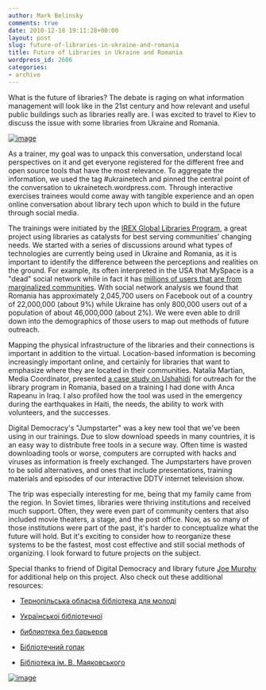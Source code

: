 ```yaml
---
author: Mark Belinsky
comments: true
date: 2010-12-18 19:11:28+00:00
layout: post
slug: future-of-libraries-in-ukraine-and-romania
title: Future of Libraries in Ukraine and Romania
wordpress_id: 2606
categories:
- archive
---
```


What is the future of libraries? The debate is raging on what information management will look like in the 21st century and how relevant and useful public buildings such as libraries really are. I was excited to travel to Kiev to discuss the issue with some libraries from Ukraine and Romania.


[![image](http://farm6.static.flickr.com/5084/5277477302_b9c5a20def.jpg)](http://www.flickr.com/photos/digitaldemocracy/5277477302/)


As a trainer, my goal was to unpack this conversation, understand local perspectives on it and get everyone registered for the different free and open source tools that have the most relevance. To aggregate the information, we used the tag #ukrainetech and pinned the central point of the conversation to ukrainetech.wordpress.com. Through interactive exercises trainees would come away with tangible experience and an open online conversation about library tech upon which to build in the future through social media.

The trainings were initiated by the [IREX Global Libraries Program](http://irexgl.wordpress.com/), a great project using libraries as catalysts for best serving communities’ changing needs. We started with a series of discussions around what types of technologies are currently being used in Ukraine and Romania, as it is important to identify the difference between the perceptions and realities on the ground. For example, its often interpreted in the USA that MySpace is a "dead" social network while in fact it has [millions of users that are from marginalized communities](http://www.observer.com/2009/media/battle-between-facebook-and-myspace-digital-white-flight). With social network analysis we found that Romania has approximately 2,045,700 users on Facebook out of a country of 22,000,000 (about 9%) while Ukraine has only 800,000 users out of a population of about 46,000,000 (about 2%). We were even able to drill down into the demographics of those users to map out methods of future outreach.

Mapping the physical infrastructure of the libraries and their connections is important in addition to the virtual. Location-based information is becoming increasingly important online, and certainly for libraries that want to emphasize where they are located in their communities. Natalia Martian, Media Coordinator, presented [a case study on Ushahidi](http://ushahidi.cadland.ro/) for outreach for the library program in Romania, based on a training I had done with Anca Rapeanu in Iraq. I also profiled how the tool was used in the emergency during the earthquakes in Haiti, the needs, the ability to work with volunteers, and the successes.

Digital Democracy's "Jumpstarter" was a key new tool that we've been using in our trainings. Due to slow download speeds in many countries, it is an easy way to distribute free tools in a secure way. Often time is wasted downloading tools or worse, computers are corrupted with hacks and viruses as information is freely exchanged. The Jumpstarters have proven to be solid alternatives, and ones that include presentations, training materials and episodes of our interactive DDTV internet television show.

The trip was especially interesting for me, being that my family came from the region. In Soviet times, libraries were thriving institutions and received much support. Often, they were even part of community centers that also included movie theaters, a stage, and the post office. Now, as so many of those institutions were part of the past, it's harder to conceptualize what the future will hold. But it's exciting to consider how to reorganize these systems to be the fastest, most cost effective and still social methods of organizing. I look forward to future projects on the subject.

Special thanks to friend of Digital Democracy and library future [Joe Murphy](http://joemurphylibraryfuture.com/) for additional help on this project. Also check out these additional resources:



	
  * [Тернопільська обласна бібліотека для молоді ](http://www.yl.edu.te.ua/)

	
  * [Української бібліотечної](http://librportal.org.ua/)

	
  * [библиотека без барьеров ](http://om222.blogspot.com/)

	
  * [Бібліотечний гопак](http://bibliote4nyj-gopak.blogspot.com/)

	
  * [Бібліотека ім. В. Маяковського](http://mayakovskiylib.blox.ua/)




[![image](http://farm6.static.flickr.com/5166/5277477510_71f21bfbcd.jpg)](http://www.flickr.com/photos/digitaldemocracy/5277477510)

